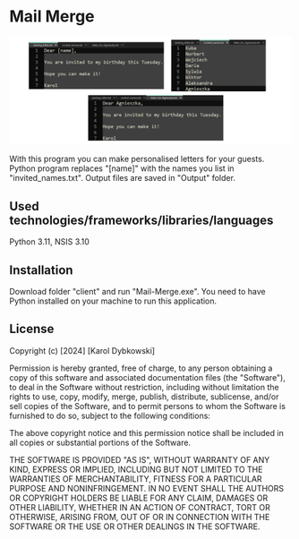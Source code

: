 # Mail Merge 

<img src ='./screenshots/screenshot.png' width='1000'>

With this program you can make personalised letters for  your guests.
Python program replaces "[name]" with the names you list in "invited_names.txt". Output files are saved in "Output" folder.
## Used technologies/frameworks/libraries/languages
Python 3.11, NSIS 3.10
## Installation
Download folder "client" and run "Mail-Merge.exe". You need to have Python installed on your machine to run this application.
## License
Copyright (c) [2024] [Karol Dybkowski]

Permission is hereby granted, free of charge, to any person obtaining a copy of this software and associated documentation files (the "Software"), to deal in the Software without restriction, including without limitation the rights to use, copy, modify, merge, publish, distribute, sublicense, and/or sell copies of the Software, and to permit persons to whom the Software is furnished to do so, subject to the following conditions:

The above copyright notice and this permission notice shall be included in all copies or substantial portions of the Software.

THE SOFTWARE IS PROVIDED "AS IS", WITHOUT WARRANTY OF ANY KIND, EXPRESS OR IMPLIED, INCLUDING BUT NOT LIMITED TO THE WARRANTIES OF MERCHANTABILITY, FITNESS FOR A PARTICULAR PURPOSE AND NONINFRINGEMENT. IN NO EVENT SHALL THE AUTHORS OR COPYRIGHT HOLDERS BE LIABLE FOR ANY CLAIM, DAMAGES OR OTHER LIABILITY, WHETHER IN AN ACTION OF CONTRACT, TORT OR OTHERWISE, ARISING FROM, OUT OF OR IN CONNECTION WITH THE SOFTWARE OR THE USE OR OTHER DEALINGS IN THE SOFTWARE.
